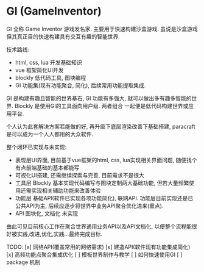 
# GI (GameInventor)

GI 全称 Game Inventor 游戏发名家. 主要用于快速构建沙盒游戏. 虽说是沙盒游戏但其真正目的快速构建具有交互有趣的智能世界.

技术路线:

- html, css, lua 开发基础知识  
- vue 框架简化UI开发  
- blockly 低代码工具, 图块编程
- GI 功能集(现有功能聚合, 简化), 后续常用功能提取集成.

GI 是构建有趣且智能的世界基石, GI 功能有多强大, 就可以做出多有趣多智能的世界. Blockly 是使用GI的工具面向用户级. 两者组合
一起便是低代码构建世界或应用平台. 

个人认为此套解决方案若能做的好, 再升级下底层渲染改善下基础搭建, paracraft 是可以成为一个人人都用的大众软件.

整个闭环已实现与未实现:

- 表现层UI界面, 目前基于vue框架的html, css, lua实现相关界面问题, 随便找个有点前端基础的基本都能写
- 可视化UI搭建, 还需继续探索与完善, 目前需求不是很大
- 工具层 Blockly 基本实现代码编写与图块定制两大基础功能, 但若大量频繁使用还需实现相关辅助功能来改善体验
- 功能层 基础API(软件已实现各项功能简化), 联网API.  功能层目前实现还是已公共API为主, 后续应逐步将世界中业务API聚合优化进来(重点).
- API 图块化, 文档化 未实现

由此可见目前核心工作在聚合世界通用业务API以及API文档化, 以便整个流程能很好被实践,改进,优化,实践...最终完成目标.

TODO:
[x] 网络API(覆盖常用的网络需求)
[x] 建造API(软件现有功能集成简化)
[x] 高频功能点聚合集成优化
[ ] 模板世界制作与教学
[ ] 如何快速使用GI
[ ] package 机制

